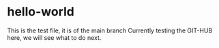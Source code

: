 # hello-world

This is the test file, it is of the main branch
Currently testing the GIT-HUB here, we will see what to do next. 

